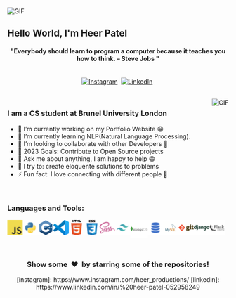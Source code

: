 <img align="center" height="300px" width="1000" alt="GIF" src="https://64.media.tumblr.com/ba114d240ed9d19e927a725cc599b038/tumblr_o8t738VrFU1u77u56o1_1280.gifv"/>
<h2> Hello World, I'm Heer Patel  <img src="https://camo.githubusercontent.com/7850cb8b5dc7e89cc52a6146819da5d6d22148e3aaeee7678f6229a53252e6db/68747470733a2f2f692e70696e696d672e636f6d2f6f726967696e616c732f32342f38652f34372f32343865343761383438646135396437336264316235386233346236356137632e676966" width="28px" alt></h2>

<p>
  <h4 align="center"><b>"Everybody should learn to program a computer because it teaches you how to think. – Steve Jobs
"</b></h4>
</p>

<p align="center">
<br>
<a href="https://www.instagram.com/heer_productions/"><img src="https://img.shields.io/badge/instagram-%23E4405F.svg?&style=for-the-badge&logo=instagram&logoColor=white" alt="Instagram" /></a>&nbsp;
<a href="https://www.linkedin.com/in/heer-patel-052958249/"><img src="https://img.shields.io/badge/linkedin-%230077B5.svg?&style=for-the-badge&logo=linkedin&logoColor=white" alt="LinkedIn" /></a>&nbsp;
</p>

<br>

<img align="right" height="270px" alt="GIF" src="https://i.pinimg.com/originals/e4/26/70/e426702edf874b181aced1e2fa5c6cde.gif" />

### I am a CS student at Brunel University London 
- 🔭 I’m currently working on my Portfolio Website :grin:
- 🌱 I’m currently learning NLP(Natural Language Processing).
- 👯 I’m looking to collaborate with other Developers :handshake:
- 🥅 2023 Goals: Contribute to Open Source projects
- 💬 Ask me about anything, I am happy to help :smile:
- 🧗 I try to: create eloquente solutions to problems
- ⚡ Fun fact: I love connecting with different people :raised_hands:

<br>

### Languages and Tools: 

<img align="left" alt="JavaScript" width="35px" src="https://raw.githubusercontent.com/github/explore/80688e429a7d4ef2fca1e82350fe8e3517d3494d/topics/javascript/javascript.png" />
<img align="left" alt="HTML5" width="35px" src="https://raw.githubusercontent.com/github/explore/80688e429a7d4ef2fca1e82350fe8e3517d3494d/topics/python/python.png" />
<img align="left" alt="HTML5" width="35px" src="https://raw.githubusercontent.com/github/explore/80688e429a7d4ef2fca1e82350fe8e3517d3494d/topics/cpp/cpp.png" />
<img align="left" alt="Visual Studio Code" width="35px" src="https://raw.githubusercontent.com/github/explore/80688e429a7d4ef2fca1e82350fe8e3517d3494d/topics/visual-studio-code/visual-studio-code.png" />
<img align="left" alt="HTML5" width="35px" src="https://raw.githubusercontent.com/github/explore/80688e429a7d4ef2fca1e82350fe8e3517d3494d/topics/html/html.png" />
<img align="left" alt="CSS3" width="35px" src="https://raw.githubusercontent.com/github/explore/80688e429a7d4ef2fca1e82350fe8e3517d3494d/topics/css/css.png" />
<img align="left" alt="Sass" width="35px" src="https://raw.githubusercontent.com/github/explore/80688e429a7d4ef2fca1e82350fe8e3517d3494d/topics/sass/sass.png" />
<img align="left" alt="HTML5" width="35px" src="https://raw.githubusercontent.com/github/explore/80688e429a7d4ef2fca1e82350fe8e3517d3494d/topics/tailwind/tailwind.png" />
<img align="left" alt="MongoDB" width="40px" src="https://raw.githubusercontent.com/github/explore/80688e429a7d4ef2fca1e82350fe8e3517d3494d/topics/mongodb/mongodb.png" />
<img align="left" alt="SQL" width="35px" src="https://raw.githubusercontent.com/github/explore/80688e429a7d4ef2fca1e82350fe8e3517d3494d/topics/sql/sql.png" />
<img align="left" alt="MySQL" width="35px" src="https://raw.githubusercontent.com/github/explore/80688e429a7d4ef2fca1e82350fe8e3517d3494d/topics/mysql/mysql.png" />

<img align="left" alt="Git" width="35px" src="https://raw.githubusercontent.com/github/explore/80688e429a7d4ef2fca1e82350fe8e3517d3494d/topics/git/git.png" />


<img align="left" alt="HTML5" width="35px" src="https://raw.githubusercontent.com/github/explore/80688e429a7d4ef2fca1e82350fe8e3517d3494d/topics/django/django.png" />
<img align="left" alt="HTML5" width="35px" src="https://raw.githubusercontent.com/github/explore/80688e429a7d4ef2fca1e82350fe8e3517d3494d/topics/flask/flask.png" />

<br>
<br>
<br>
<br>

<div align="center">
<h3 align="center">Show some &nbsp;❤️&nbsp; by starring some of the repositories!</h3>
[instagram]: https://www.instagram.com/heer_productions/
[linkedin]: https://www.linkedin.com/in/%20heer-patel-052958249
